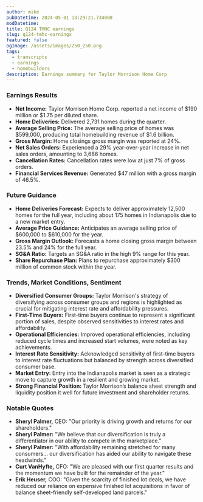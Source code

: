 ```yaml
---
author: mike
pubDatetime: 2024-05-01 13:29:21.734000
modDatetime: 
title: Q124 TMHC earnings
slug: q124-tmhc-earnings
featured: false
ogImage: /assets/images/250_250.png
tags:
  - transcripts
  - earnings
  - homebuilders
description: Earnings summary for Taylor Morrison Home Corp
---
```

### Earnings Results

- **Net Income:** Taylor Morrison Home Corp. reported a net income of $190 million or $1.75 per diluted share.
- **Home Deliveries:** Delivered 2,731 homes during the quarter.
- **Average Selling Price:** The average selling price of homes was $599,000, producing total homebuilding revenue of $1.6 billion.
- **Gross Margin:** Home closings gross margin was reported at 24%.
- **Net Sales Orders:** Experienced a 29% year-over-year increase in net sales orders, amounting to 3,686 homes.
- **Cancellation Rates:** Cancellation rates were low at just 7% of gross orders.
- **Financial Services Revenue:** Generated $47 million with a gross margin of 46.5%.

### Future Guidance

- **Home Deliveries Forecast:** Expects to deliver approximately 12,500 homes for the full year, including about 175 homes in Indianapolis due to a new market entry.
- **Average Price Guidance:** Anticipates an average selling price of $600,000 to $610,000 for the year.
- **Gross Margin Outlook:** Forecasts a home closing gross margin between 23.5% and 24% for the full year.
- **SG&A Ratio:** Targets an SG&A ratio in the high 9% range for this year.
- **Share Repurchase Plan:** Plans to repurchase approximately $300 million of common stock within the year.

### Trends, Market Conditions, Sentiment

- **Diversified Consumer Groups:** Taylor Morrison's strategy of diversifying across consumer groups and regions is highlighted as crucial for mitigating interest rate and affordability pressures.
- **First-Time Buyers:** First-time buyers continue to represent a significant portion of sales, despite observed sensitivities to interest rates and affordability.
- **Operational Efficiencies:** Improved operational efficiencies, including reduced cycle times and increased start volumes, were noted as key achievements.
- **Interest Rate Sensitivity:** Acknowledged sensitivity of first-time buyers to interest rate fluctuations but balanced by strength across diversified consumer base.
- **Market Entry:** Entry into the Indianapolis market is seen as a strategic move to capture growth in a resilient and growing market.
- **Strong Financial Position:** Taylor Morrison’s balance sheet strength and liquidity position it well for future investment and shareholder returns.

### Notable Quotes

- **Sheryl Palmer,** CEO: "Our priority is driving growth and returns for our shareholders."
- **Sheryl Palmer:** "We believe that our diversification is truly a differentiator in our ability to compete in the marketplace."
- **Sheryl Palmer:** "With affordability remaining stretched for many consumers... our diversification has aided our ability to navigate these headwinds."
- **Curt VanHyfte,** CFO: "We are pleased with our first quarter results and the momentum we have built for the remainder of the year."
- **Erik Heuser,** COO: "Given the scarcity of finished lot deals, we have reduced our reliance on expensive finished lot acquisitions in favor of balance sheet-friendly self-developed land parcels."
